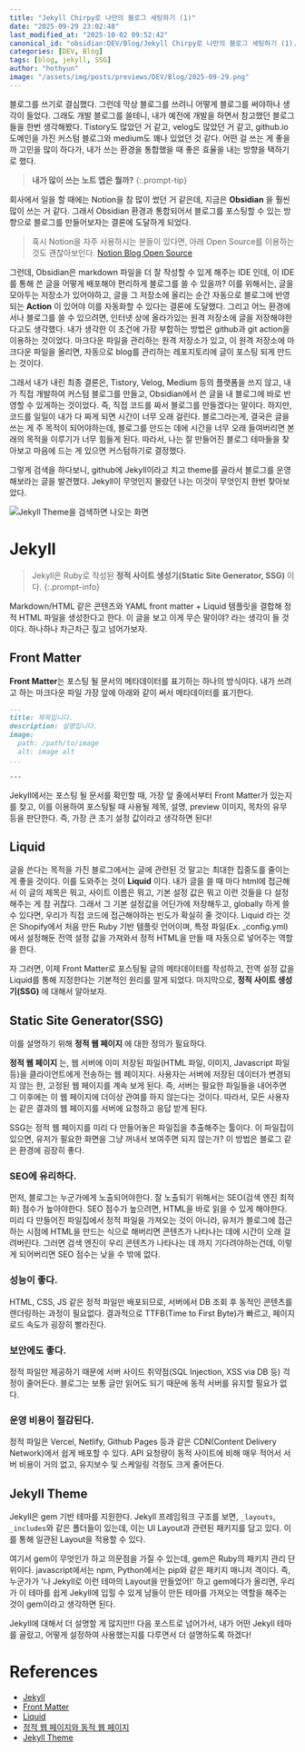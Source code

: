 ```yaml
---
title: "Jekyll Chirpy로 나만의 블로그 세팅하기 (1)"
date: "2025-09-29 23:02:48"
last_modified_at: "2025-10-02 09:52:42"
canonical_id: "obsidian:DEV/Blog/Jekyll Chirpy로 나만의 블로그 세팅하기 (1).md"
categories: [DEV, Blog]
tags: [blog, jekyll, SSG]
author: "hothyun"
image: "/assets/img/posts/previews/DEV/Blog/2025-09-29.png"
---
```



블로그를 쓰기로 결심했다. 그런데 막상 블로그를 쓰려니 어떻게 블로그를 써야하나 생각이 들었다. 그래도 개발 블로그를 쓸테니, 내가 예전에 개발을 하면서 참고했던 블로그들을 한번 생각해봤다. Tistory도 많았던 거 같고, velog도 많았던 거 같고, github.io 도메인을 가진 커스텀 블로그와 medium도 꽤나 있었던 것 같다. 어떤 걸 쓰는 게 좋을까 고민을 많이 하다가, 내가 쓰는 환경을 통합했을 때 좋은 효율을 내는 방향을 택하기로 했다.

> **내가 많이 쓰는 노트 앱은 뭘까?**
{:.prompt-tip}


회사에서 일을 할 때에는 Notion을 참 많이 썼던 거 같은데, 지금은 **Obsidian** 을 훨씬 많이 쓰는 거 같다. 그래서 Obsidian 환경과 통합되어서 블로그를 포스팅할 수 있는 방향으로 블로그를 만들어보자는 결론에 도달하게 되었다.

> 혹시 Notion을 자주 사용하시는 분들이 있다면, 아래 Open Source를 이용하는 것도 괜찮아보인다.
> [Notion Blog Open Source](https://github.com/morethanmin/morethan-log)

그런데, Obsidian은 markdown 파일을 더 잘 작성할 수 있게 해주는 IDE 인데, 이 IDE를 통해 쓴 글을 어떻게 배포해야 편리하게 블로그를 쓸 수 있을까? 이를 위해서는, 글을 모아두는 저장소가 있어야하고, 글을 그 저장소에 올리는 순간 자동으로 블로그에 반영되는 **Action** 이 있어야 이를 자동화할 수 있다는 결론에 도달했다. 그리고 어느 환경에서나 블로그를 쓸 수 있으려면, 인터넷 상에 올라가있는 원격 저장소에 글을 저장해야한다고도 생각했다. 내가 생각한 이 조건에 가장 부합하는 방법은 github과 git action을 이용하는 것이었다. 마크다운 파일을 관리하는 원격 저장소가 있고, 이 원격 저장소에 마크다운 파일을 올리면, 자동으로 blog를 관리하는 레포지토리에 글이 포스팅 되게 만드는 것이다.

그래서 내가 내린 최종 결론은, Tistory, Velog, Medium 등의 플랫폼을 쓰지 않고, 내가 직접 개발하여 커스텀 블로그를 만들고, Obsidian에서 쓴 글을 내 블로그에 바로 반영할 수 있게하는 것이었다. 즉, 직접 코드를 짜서 블로그를 만들겠다는 말이다. 하지만, 코드를 일일이 내가 다 짜게 되면 시간이 너무 오래 걸린다. 블로그라는게, 결국은 글을 쓰는 게 주 목적이 되어야하는데, 블로그를 만드는 데에 시간을 너무 오래 들여버리면 본래의 목적을 이루기가 너무 힘들게 된다. 따라서, 나는 잘 만들어진 블로그 테마들을 찾아보고 마음에 드는 게 있으면 커스텀하기로 결정했다.

그렇게 검색을 하다보니, github에 Jekyll이라고 치고 theme를 골라서 블로그를 운영해보라는 글을 발견했다. Jekyll이 무엇인지 몰랐던 나는 이것이 무엇인지 한번 찾아보았다.

![Jekyll Theme을 검색하면 나오는 화면](/assets/img/posts/contentsDEV/Blog/2025-09-29-1.png)

# Jekyll

> Jekyll은 Ruby로 작성된 **정적 사이트 생성기(Static Site Generator, SSG)** 이다.
{:.prompt-info}


Markdown/HTML 같은 콘텐츠와 YAML front matter + Liquid 템플릿을 결합해 정적 HTML 파일을 생성한다고 한다. 이 글을 보고 이게 무슨 말이야? 라는 생각이 들 것이다. 하나하나 차근차근 짚고 넘어가보자.

## Front Matter

**Front Matter**는 포스팅 될 문서의 메타데이터를 표기하는 하나의 방식이다. 내가 쓰려고 하는 마크다운 파일 가장 앞에 아래와 같이 써서 메타데이터를 표기한다.

```markdown
---
title: 제목입니다.
description: 설명입니다.
image:
  path: /path/to/image
  alt: image alt
...

---
```

Jekyll에서는 포스팅 될 문서를 확인할 때, 가장 앞 줄에서부터 Front Matter가 있는지를 찾고, 이를 이용하여 포스팅될 때 사용될 제목, 설명, preview 이미지, 목차의 유무 등을 판단한다. 즉, 가장 큰 초기 설정 값이라고 생각하면 된다!

## Liquid

글을 쓴다는 목적을 가진 블로그에서는 글에 관련된 것 말고는 최대한 집중도를 줄이는 게 좋을 것이다. 이를 도와주는 것이 **Liquid** 이다. 내가 글을 쓸 때 마다 html에 접근해서 이 글의 제목은 뭐고, 사이트 이름은 뭐고, 기본 설정 값은 뭐고 이런 것들을 다 설정해주는 게 참 귀찮다. 그래서 그 기본 설정값을 어딘가에 저장해두고, globally 하게 쓸 수 있다면, 우리가 직접 코드에 접근해야하는 빈도가 확실히 줄 것이다. Liquid 라는 것은 Shopify에서 처음 만든 Ruby 기반 템플릿 언어이며, 특정 파일(Ex. \_config.yml) 에서 설정해둔 전역 설정 값을 가져와서 정적 HTML을 만들 때 자동으로 넣어주는 역할을 한다.

자 그러면, 이제 Front Matter로 포스팅될 글의 메타데이터를 작성하고, 전역 설정 값을 Liquid를 통해 지정한다는 기본적인 원리를 알게 되었다. 마지막으로, **정적 사이트 생성기(SSG)** 에 대해서 알아보자.

## Static Site Generator(SSG)

이를 설명하기 위해 **정적 웹 페이지** 에 대한 정의가 필요하다.

**정적 웹 페이지** 는, 웹 서버에 이미 저장된 파일(HTML 파일, 이미지, Javascript 파일 등)을 클라이언트에게 전송하는 웹 페이지다. 사용자는 서버에 저장된 데이터가 변경되지 않는 한, 고정된 웹 페이지를 계속 보게 된다. 즉, 서버는 필요한 파일들을 내어주면 그 이후에는 이 웹 페이지에 더이상 관여를 하지 않는다는 것이다. 따라서, 모든 사용자는 같은 결과의 웹 페이지를 서버에 요청하고 응답 받게 된다.

SSG는 정적 웹 페이지를 미리 다 만들어놓은 파일집을 추출해주는 툴이다. 이 파일집이 있으면, 유저가 필요한 화면을 그냥 꺼내서 보여주면 되지 않는가? 이 방법은 블로그 같은 환경에 굉장히 좋다.

### SEO에 유리하다.

먼저, 블로그는 누군가에게 노출되어야한다. 잘 노출되기 위해서는 SEO(검색 엔진 최적화) 점수가 높아야한다. SEO 점수가 높으려면, HTML을 바로 읽을 수 있게 해야한다. 미리 다 만들어진 파일집에서 정적 파일을 가져오는 것이 아니라, 유저가 블로그에 접근하는 시점에 HTML을 만드는 식으로 해버리면 콘텐츠가 나타나는 데에 시간이 오래 걸려버린다. 그러면 검색 엔진이 우리 콘텐츠가 나타나는 데 까지 기다려야하는건데, 이렇게 되어버리면 SEO 점수는 낮을 수 밖에 없다.

### 성능이 좋다.

HTML, CSS, JS 같은 정적 파일만 배포되므로, 서버에서 DB 조회 후 동적인 콘텐츠를 렌더링하는 과정이 필요없다. 결과적으로 TTFB(Time to First Byte)가 빠르고, 페이지 로드 속도가 굉장히 빨라진다.

### 보안에도 좋다.

정적 파일만 제공하기 때문에 서버 사이드 취약점(SQL Injection, XSS via DB 등) 걱정이 줄어든다. 블로그는 보통 글만 읽어도 되기 때문에 동적 서버를 유지할 필요가 없다.

### 운영 비용이 절감된다.

정적 파일은 Vercel, Netlify, Github Pages 등과 같은 CDN(Content Delivery Network)에서 쉽게 배포할 수 있다. API 요청량이 동적 사이트에 비해 매우 적어서 서버 비용이 거의 없고, 유지보수 및 스케일링 걱정도 크게 줄어든다.

## Jekyll Theme

Jekyll은 gem 기반 테마를 지원한다. Jekyll 프레임워크 구조를 보면, `_layouts`, `_includes`와 같은 폴더들이 있는데, 이는 UI Layout과 관련된 패키지를 담고 있다. 이를 통해 일관된 Layout을 적용할 수 있다.

여기서 gem이 무엇인가 하고 의문점을 가질 수 있는데, gem은 Ruby의 패키지 관리 단위이다. javascript에서는 npm, Python에서는 pip와 같은 패키지 매니저 격이다. 즉, 누군가가 '나 Jekyll로 이런 테마의 Layout을 만들었어!' 하고 gem에다가 올리면, 우리가 이 테마를 쉽게 Jekyll에 입힐 수 있게 남들이 만든 테마를 가져오는 역할을 해주는 것이 gem이라고 생각하면 된다.

Jekyll에 대해서 더 설명할 게 많지만!! 다음 포스트로 넘어가서, 내가 어떤 Jekyll 테마를 골랐고, 어떻게 설정하여 사용했는지를 다루면서 더 설명하도록 하겠다!

# References

- [Jekyll](https://jekyllrb.com/)
- [Front Matter](https://jekyllrb.com/docs/front-matter/)
- [Liquid](https://jekyllrb.com/docs/liquid/)
- [정적 웹 페이지와 동적 웹 페이지](https://velog.io/@dyunge_100/WEB-%EC%A0%95%EC%A0%81-%EC%9B%B9-%ED%8E%98%EC%9D%B4%EC%A7%80%EC%99%80-%EB%8F%99%EC%A0%81-%EC%9B%B9-%ED%8E%98%EC%9D%B4%EC%A7%80)
- [Jekyll Theme](https://jekyllrb.com/docs/themes)

